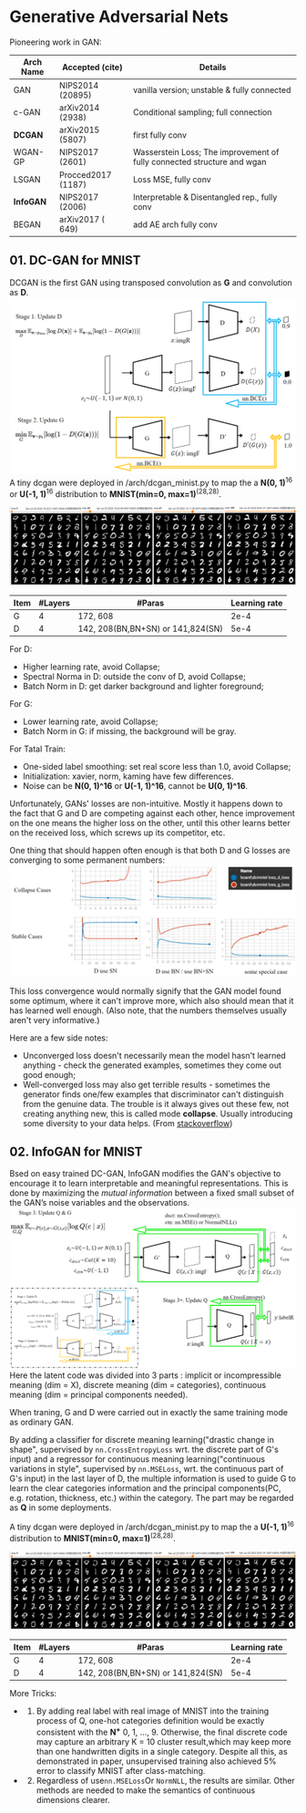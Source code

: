 # Generative Adversarial Nets

Pioneering work in GAN:

| Arch Name | Accepted (cite) | Details |
|-| -|-|
| GAN       | NIPS2014 (20895) | vanilla version; unstable & fully connected|
| c-GAN     | arXiv2014 (2938) | Conditional sampling; full connection |
| **DCGAN** | arXiv2015 (5807) | first fully conv | 
| WGAN-GP   | NIPS2017 (2601) | Wasserstein Loss; The improvement of fully connected structure and wgan |
| LSGAN     | Procced2017 (1187) | Loss MSE, fully conv |
| **InfoGAN**   | NIPS2017 (2006) | Interpretable & Disentangled rep., fully conv|
| BEGAN     | arXiv2017 ( 649) |add AE arch fully conv |



## 01. DC-GAN for MNIST

DCGAN is the first GAN using transposed convolution as **G** and convolution as **D**. 
![image](illus/dcgan_pipeline.png)
A tiny dcgan were deployed in /arch/dcgan_minist.py to map the a **N(0, 1)**<sup>16</sup> or **U(-1, 1)**<sup>16</sup> distribution to **MNIST(**min=0, max=1**)**<sup>(28,28)</sup>.

![image](illus/dcgan_mnist.png)



|Item | #Layers | #Paras | Learning rate |
|-|-|-|-|
| G   | 4 | 172, 608 | 2e-4| 
| D   | 4 | 142, 208(BN,BN+SN) or 141,824(SN) | 5e-4| 

For D:
- Higher learning rate, avoid Collapse; 
- Spectral Norma in D: outside the conv of D, avoid Collapse; 
- Batch Norm in D: get darker background and lighter foreground; 

For G: 
- Lower learning rate, avoid Collapse; 
- Batch Norm in G: if missing, the background will be gray. 

For Tatal Train: 
- One-sided label smoothing: set real score less than 1.0, avoid Collapse; 
- Initialization: xavier, norm, kaming have few differences. 
- Noise can be **N(0, 1)^16** or **U(-1, 1)^16**, cannot be **U(0, 1)^16**. 

Unfortunately, GANs' losses are non-intuitive. Mostly it happens down to the fact that G and D are competing against each other, hence improvement on the one means the higher loss on the other, until this other learns better on the received loss, which screws up its competitor, etc.

One thing that should happen often enough is that both D and G losses are converging to some permanent numbers:
![image](illus/dcgan_loss.png)

This loss convergence would normally signify that the GAN model found some optimum, where it can't improve more, which also should mean that it has learned well enough. (Also note, that the numbers themselves usually aren't very informative.)

Here are a few side notes:
- Unconverged loss doesn't necessarily mean the model hasn't learned anything - check the generated examples, sometimes they come out good enough; 
- Well-converged loss may also get terrible results - sometimes the generator finds one/few examples that discriminator can't distinguish from the genuine data. The trouble is it always gives out these few, not creating anything new, this is called mode **collapse**. Usually introducing some diversity to your data helps.
(From [stackoverflow](https://stackoverflow.com/questions/42690721/how-to-interpret-the-discriminators-loss-and-the-generators-loss-in-generative))

## 02. InfoGAN for MNIST
Bsed on easy trained DC-GAN, InfoGAN modifies the GAN's objective to encourage it to learn interpretable and meaningful representations. This is done by maximizing the *mutual information* between a fixed small subset of the GAN’s noise variables and the observations.
![image](illus/infogan_pipeline.png)
Here the latent code was divided into 3 parts : implicit or incompressible meaning (dim = X), discrete meaning (dim = categories), continuous meaning (dim = principal components needed). 

When traning, G and D were carried out in exactly the same training mode as ordinary GAN. 

By adding a classifier for discrete meaning learning("drastic change in shape", supervised by `nn.CrossEntropyLoss` wrt. the discrete part of G's input) and a regressor for continuous meaning learning("continuous variations in style", supervised by `nn.MSELoss`, wrt. the continuous part of G's input) in the last layer of D, the multiple information is used to guide G to learn the clear categories information and the principal components(PC, e.g. rotation, thickness, etc.) within the category. The part may be regarded as **Q** in some deployments.

A tiny dcgan were deployed in /arch/dcgan_minist.py to map the a **U(-1, 1)**<sup>16</sup> distribution to **MNIST(**min=0, max=1**)**<sup>(28,28)</sup>.

![image](illus/dcgan_mnist.png)



|Item | #Layers | #Paras | Learning rate |
|-|-|-|-|
| G   | 4 | 172, 608 | 2e-4| 
| D   | 4 | 142, 208(BN,BN+SN) or 141,824(SN) | 5e-4| 


More Tricks: 
- 1) By adding real label with real image  of MNIST into the training process of Q, one-hot categories definition would be exactly consistent with the **N<sup>+</sup>** 0, 1, ..., 9. 
Otherwise, the final discrete code may capture an arbitrary K = 10 cluster result,which may keep more than one handwritten digits in a single category.
Despite all this, as demonstrated in paper, unsupervised training also achieved 5% error to classify MNIST after class-matching. 

- 2) Regardless of use` nn.MSELoss `Or `NormNLL`, the results are similar. Other methods are needed to make the semantics of continuous dimensions clearer. 






